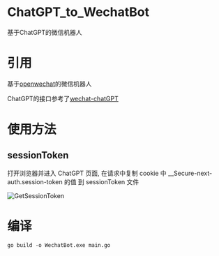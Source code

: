 # ChatGPT_to_WechatBot
基于ChatGPT的微信机器人

# 引用
基于[openwechat](https://github.com/eatmoreapple/openwechat)的微信机器人

ChatGPT的接口参考了[wechat-chatGPT](https://github.com/gtoxlili/wechat-chatGPT)

# 使用方法
## sessionToken
打开浏览器并进入 ChatGPT 页面, 在请求中复制 cookie 中 __Secure-next-auth.session-token 的值 到 sessionToken 文件

![GetSessionToken](https://github.com/lihongbin99/ChatGPT_to_WechatBot/blob/master/static/token.png?raw=true)

# 编译
```
go build -o WechatBot.exe main.go
```